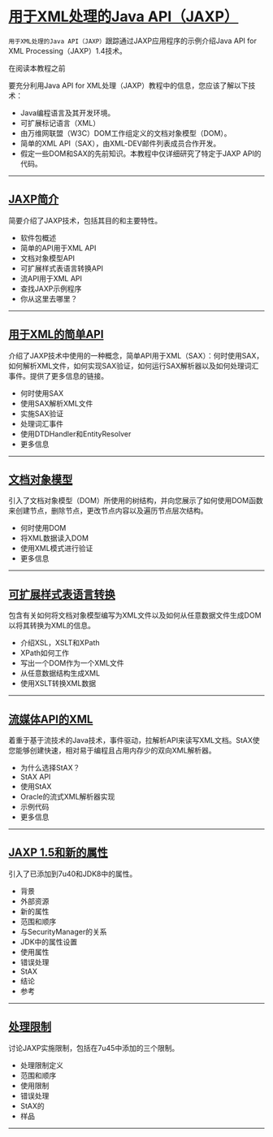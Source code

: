 #   [用于XML处理的Java API（JAXP）](https://docs.oracle.com/javase/tutorial/jaxp/index.html)

`用于XML处理的Java API（JAXP）`跟踪通过JAXP应用程序的示例介绍Java API for XML Processing（JAXP）1.4技术。

在阅读本教程之前

要充分利用Java API for XML处理（JAXP）教程中的信息，您应该了解以下技术：
-   Java编程语言及其开发环境。
-   可扩展标记语言（XML）
-   由万维网联盟（W3C）DOM工作组定义的文档对象模型（DOM）。
-   简单的XML API（SAX），由XML-DEV邮件列表成员合作开发。
-   假定一些DOM和SAX的先前知识。本教程中仅详细研究了特定于JAXP API的代码。


----
##  [JAXP简介](intro.md)

简要介绍了JAXP技术，包括其目的和主要特性。

-   软件包概述
-   简单的API用于XML API
-   文档对象模型API
-   可扩展样式表语言转换API
-   流API用于XML API
-   查找JAXP示例程序
-   你从这里去哪里？

----
##  [用于XML的简单API](sax.md)

介绍了JAXP技术中使用的一种概念，简单API用于XML（SAX）：何时使用SAX，如何解析XML文件，如何实现SAX验证，如何运行SAX解析器以及如何处理词汇事件。提供了更多信息的链接。

-   何时使用SAX
-   使用SAX解析XML文件
-   实施SAX验证
-   处理词汇事件
-   使用DTDHandler和EntityResolver
-   更多信息

----
##  [文档对象模型](dom.md)

引入了文档对象模型（DOM）所使用的树结构，并向您展示了如何使用DOM函数来创建节点，删除节点，更改节点内容以及遍历节点层次结构。

-   何时使用DOM
-   将XML数据读入DOM
-   使用XML模式进行验证
-   更多信息

----
##  [可扩展样式表语言转换](xslt.md)

包含有关如何将文档对象模型编写为XML文件以及如何从任意数据文件生成DOM以将其转换为XML的信息。

-   介绍XSL，XSLT和XPath
-   XPath如何工作
-   写出一个DOM作为一个XML文件
-   从任意数据结构生成XML
-   使用XSLT转换XML数据

----
##  [流媒体API的XML](stax.md)

着重于基于流技术的Java技术，事件驱动，拉解析API来读写XML文档。StAX使您能够创建快速，相对易于编程且占用内存少的双向XML解析器。

-   为什么选择StAX？
-   StAX API
-   使用StAX
-   Oracle的流式XML解析器实现
-   示例代码
-   更多信息

----
##  [JAXP 1.5和新的属性](properties.md)

引入了已添加到7u40和JDK8中的属性。

-   背景
-   外部资源
-   新的属性
-   范围和顺序
-   与SecurityManager的关系
-   JDK中的属性设置
-   使用属性
-   错误处理
-   StAX
-   结论
-   参考

----
##  [处理限制](limits.md)

讨论JAXP实施限制，包括在7u45中添加的三个限制。

-   处理限制定义
-   范围和顺序
-   使用限制
-   错误处理
-   StAX的
-   样品

----
